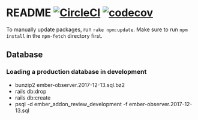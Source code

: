 README [![CircleCI](https://circleci.com/gh/emberobserver/server.svg?style=svg)](https://circleci.com/gh/emberobserver/server) [![codecov](https://codecov.io/gh/emberobserver/server/branch/master/graph/badge.svg)](https://codecov.io/gh/emberobserver/server)
======
To manually update packages, run `rake npm:update`.  Make sure to run `npm install` in the `npm-fetch` directory first.

## Database

### Loading a production database in development

* bunzip2 ember-observer.2017-12-13.sql.bz2
* rails db:drop
* rails db:create
* psql -d ember_addon_review_development -f ember-observer.2017-12-13.sql
